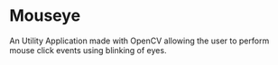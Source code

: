 # Mouseye
An Utility Application made with OpenCV allowing the user to perform mouse click events using blinking of eyes.
